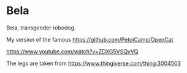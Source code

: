 # Bela
Bela, transgender robodog.

My version of the famous https://github.com/PetoiCamp/OpenCat

https://www.youtube.com/watch?v=ZDXG5VSQvVQ

The legs are taken from https://www.thingiverse.com/thing:3004503

